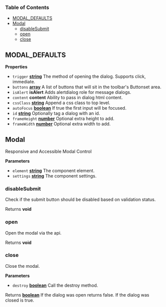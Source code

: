 <!-- Generated by documentation.js. Update this documentation by updating the source code. -->

### Table of Contents

-   [MODAL_DEFAULTS][1]
-   [Modal][2]
    -   [disableSubmit][3]
    -   [open][4]
    -   [close][5]

## MODAL_DEFAULTS

**Properties**

-   `trigger` **[string][6]** The method of opening the dialog. Supports click, immediate.
-   `buttons` **[array][7]** A list of buttons that will sit in the toolbar's Buttonset area.
-   `isAlert` **isAlert** Adds alertdialog role for message dialogs.
-   `content` **content** Ability to pass in dialog html content.
-   `cssClass` **[string][6]** Append a css class to top level.
-   `autoFocus` **[boolean][8]** If true the first input will be focused.
-   `id` **[string][6]** Optionally tag a dialog with an id.
-   `frameHeight` **[number][9]** Optional extra height to add.
-   `frameWidth` **[number][9]** Optional extra width to add.

## Modal

Responsive and Accessible Modal Control

**Parameters**

-   `element` **[string][6]** The component element.
-   `settings` **[string][6]** The component settings.

### disableSubmit

Check if the submit button should be disabled based on validation status.

Returns **void** 

### open

Open the modal via the api.

Returns **void** 

### close

Close the modal.

**Parameters**

-   `destroy` **[boolean][8]** Call the destroy method.

Returns **[boolean][8]** If the dialog was open returns false. If the dialog was closed is true.

[1]: #modal_defaults

[2]: #modal

[3]: #disablesubmit

[4]: #open

[5]: #close

[6]: https://developer.mozilla.org/docs/Web/JavaScript/Reference/Global_Objects/String

[7]: https://developer.mozilla.org/docs/Web/JavaScript/Reference/Global_Objects/Array

[8]: https://developer.mozilla.org/docs/Web/JavaScript/Reference/Global_Objects/Boolean

[9]: https://developer.mozilla.org/docs/Web/JavaScript/Reference/Global_Objects/Number
